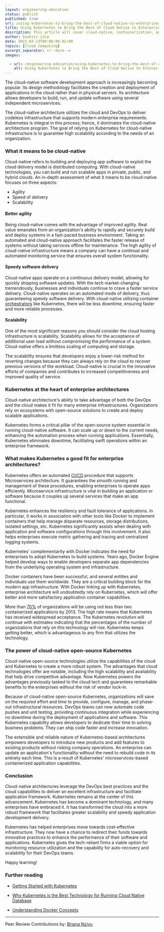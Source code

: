 ```yaml
---
layout: engineering-education
status: publish
published: true
url: /using-kubernetes-to-bring-the-best-of-cloud-native-to-enterprises/
title: Using Kubernetes to Bring the Best of Cloud Native to Enterprises
description: This article will cover cloud-native, containerization, and what it means for enterprises.
author: bashiir-isla
date: 2022-03-23T00:00:00-02:00
topics: [Cloud Computing]
excerpt_separator: <!--more-->
images:

  - url: /engineering-education/using-kubernetes-to-bring-the-best-of-cloud-native-to-enterprises/hero.jpg
    alt: Using Kubernetes to Bring the Best of Cloud Native to Enterprises Example Image
---
```

The cloud-native software development approach is increasingly becoming popular. Its design methodology facilitates the creation and deployment of applications in the cloud rather than in physical servers. Its architecture allows developers to build, run, and update software using several independent microservices.
<!--more-->
The cloud-native architecture utilizes the cloud and DevOps to deliver codeless infrastructure that supports modern enterprise requirements. Kubernetes is integral in this process; hence, it dominates the cloud-native architecture program. The goal of relying on Kubernetes for cloud-native infrastructure is to guarantee high scalability according to the needs of an organization.

### What it means to be cloud-native
Cloud-native refers to building and deploying app software to exploit the cloud delivery model is distributed computing. With cloud-native technologies, you can build and run scalable apps in private, public, and hybrid clouds. An in-depth assessment of what it means to be cloud-native focuses on three aspects:
- Agility
- Speed of delivery
- Scalability

#### Better agility
Being cloud-native comes with the advantage of improved agility. Real value emanates from an organization's ability to rapidly and securely build and deploy systems in a fast-paced business environment. Taking an automated and cloud-native approach facilitates the faster release of systems without taking services offline for maintenance. The high agility of cloud-native infrastructure means a company can have a continual and automated monitoring service that ensures overall system functionality.

#### Speedy software delivery
Cloud-native apps operate on a continuous delivery model, allowing for quickly shipping software updates. With the tech market-changing tremendously, businesses and individuals continue to crave a faster service delivery. Cloud-native operates on an automated mode of delivery, thus guaranteeing speedy software delivery. With cloud-native utilizing container [orchestrators](https://www.freecodecamp.org/news/get-started-with-cloud-native/) like Kubernetes, there will be less downtime, ensuring faster and more reliable processes.

#### Scalability
One of the most significant reasons you should consider the cloud hosting infrastructure is scalability. Scalability allows for the acceptance of additional user load without compromising the performance of a system. Cloud-native offers a limitless scaling of computing and storage.

The scalability ensures that developers enjoy a lower-risk method for reverting changes because they can always rely on the cloud to recover previous versions of the workload. Cloud-native is crucial in the innovative efforts of companies and contributes to increased competitiveness and improved quality of service.

### Kubernetes at the heart of enterprise architectures
Cloud-native architecture's ability to take advantage of both the DevOps and the cloud makes it fit for many enterprise infrastructures. Organizations rely on ecosystems with open-source solutions to create and deploy scalable applications.

Kubernetes forms a critical pillar of the open-source system essential in running cloud-native software. It can scale up or down to the current needs, enhancing the automation process when running applications. Essentially, Kubernetes eliminates downtime, facilitating swift operations within an enterprise framework.

### What makes Kubernetes a good fit for enterprise architectures?
Kubernetes offers an automated [CI/CD](https://faun.pub/benefits-of-kubernetes-for-microservices-architecture-99a82b3919f3) procedure that supports Microservices architecture. It guarantees the smooth running and management of these procedures, enabling enterprises to operate apps efficiently. Microservice infrastructure is vital in building an application or software because it couples up several services that make an app functional.

Kubernetes enhances the resiliency and fault tolerance of applications. In particular, it works in association with other tools like Docker to implement containers that help manage disparate resources, storage distributions, isolated settings, etc. Kubernetes significantly assists when dealing with application and software configurations through this involvement. It also helps enterprises execute metric gathering and tracing and centralized logging systems.

Kubernetes' complementarity with Docker indicates the need for enterprises to adopt Kubernetes to build systems. Years ago, Docker Engine helped develop ways to enable developers separate app dependencies from the underlying operating system and infrastructure.

Docker containers have been successful, and several entities and individuals use them worldwide. They are a critical building block for the modern app infrastructure. With Docker linking up with Kubernetes, enterprise architecture will undoubtedly rely on Kubernetes, which will offer better and more satisfactory application container capabilities.

More than [70%](https://containerjournal.com/topics/why-kubernetes-is-the-king-of-containerized-tools/) of organizations will be using not less than two containerized applications by 2013. The high rate means that Kubernetes has received widespread acceptance. The Kubernetes revolution will continue with estimates indicating that the percentages of the number of organizations that rely on this technology will rise. Kubernetes keeps getting better, which is advantageous to any firm that utilizes the technology.

### The power of cloud-native open-source Kubernetes
Cloud-native open-source technologies utilize the capabilities of the cloud and Kubernetes to create a more robust system. The advantages that cloud technologies offer are notable, including the high scalability and availability that help drive competitive advantage. Now Kubernetes powers the advantages previously tasked to the cloud tech and guarantees remarkable benefits to the enterprises without the risk of vendor lock-in.

Because of cloud-native open-source Kubernetes, organizations will save on the required effort and time to provide, configure, manage, and phase-out infrastructural resources. DevOps teams can now automate code pushes and unit testing, providing continuous integration while experiencing no downtime during the deployment of applications and software. This Kubernetes capability allows developers to dedicate their time to solving business problems. They can ship code faster and increase innovation.

The extensible and reliable nature of Kubernetes-based architectures empowers developers to introduce new products and add features to existing products without risking company operations. An enterprise can update an application's functionality without the need to rebuild code in its entirety each time. This is a result of Kubernetes' microservices-based containerized application capabilities.

### Conclusion
Cloud-native architectures leverage the DevOps best practices and the cloud capabilities to deliver an excellent infrastructure and facilitate application framework. Kubernetes remains at the center of this advancement. Kubernetes has become a dominant technology, and many enterprises have embraced it. It has transformed the cloud into a more robust framework that facilitates greater scalability and speedy application development delivery.

Kubernetes has helped enterprises move towards cost-effective infrastructure. They now have a chance to redirect their funds towards innovative practices to enhance the performance of their software and applications. Kubernetes gives the tech-reliant firms a viable option for monitoring resource utilization and the capability for auto-recovery and scalability for their DevOps teams.

Happy learning!

### Further reading

- [Getting Started with Kubernetes](/engineering-education/introduction-to-kubernetes/)

- [Why Kubernetes is the Best Technology for Running Cloud Native Database](/engineering-education/kubernetes-best-technology-running-cloud-native-database/)

- [Understanding Docker Concepts](/engineering-education/docker-concepts/)
---
Peer Review Contributions by: [Briana Nzivu](/engineering-education/authors/briana-nzivu/)
